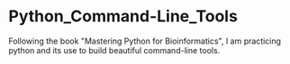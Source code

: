 # Python_Command-Line_Tools
Following the book "Mastering Python for Bioinformatics", I am practicing python and its use to build beautiful command-line tools. 

